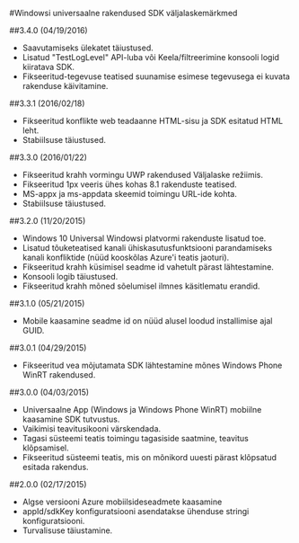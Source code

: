 <properties 
    pageTitle="Windowsi universaalne rakendused SDK väljalaskemärkmed" 
    description="Azure'i mobiilsideseadmete kaasamine - Windows universaalne rakendused SDK väljalaskemärkmed"
    services="mobile-engagement" 
    documentationCenter="mobile" 
    authors="piyushjo" 
    manager="dwrede" 
    editor="" />

<tags 
    ms.service="mobile-engagement" 
    ms.workload="mobile" 
    ms.tgt_pltfrm="mobile-windows-store" 
    ms.devlang="dotnet" 
    ms.topic="article" 
    ms.date="08/19/2016" 
    ms.author="piyushjo" />

#<a name="windows-universal-apps-sdk-release-notes"></a>Windowsi universaalne rakendused SDK väljalaskemärkmed

##<a name="340-04192016"></a>3.4.0 (04/19/2016)

-   Saavutamiseks ülekatet täiustused.
-   Lisatud "TestLogLevel" API-luba või Keela/filtreerimine konsooli logid kiiratava SDK.
-   Fikseeritud-tegevuse teatised suunamise esimese tegevusega ei kuvata rakenduse käivitamine.

##<a name="331-02182016"></a>3.3.1 (2016/02/18)

-   Fikseeritud konflikte web teadaanne HTML-sisu ja SDK esitatud HTML leht.
-   Stabiilsuse täiustused.

##<a name="330-01222016"></a>3.3.0 (2016/01/22)

-   Fikseeritud krahh vormingu UWP rakendused Väljalaske režiimis.
-   Fikseeritud 1px veeris ühes kohas 8.1 rakenduste teatised.
-   MS-appx ja ms-appdata skeemid toimingu URL-ide kohta.
-   Stabiilsuse täiustused.

##<a name="320-11202015"></a>3.2.0 (11/20/2015)

-   Windows 10 Universal Windowsi platvormi rakenduste lisatud toe.
-   Lisatud tõuketeatised kanali ühiskasutusfunktsiooni parandamiseks kanali konfliktide (nüüd kooskõlas Azure'i teatis jaoturi).
-   Fikseeritud krahh küsimisel seadme id vahetult pärast lähtestamine.
-   Konsooli logib täiustused.
-   Fikseeritud krahh mõned sõelumisel ilmnes käsitlematu erandid.

##<a name="310-05212015"></a>3.1.0 (05/21/2015)

-   Mobile kaasamine seadme id on nüüd alusel loodud installimise ajal GUID.

##<a name="301-04292015"></a>3.0.1 (04/29/2015)

-   Fikseeritud vea mõjutamata SDK lähtestamine mõnes Windows Phone WinRT rakendused.

##<a name="300-04032015"></a>3.0.0 (04/03/2015)

-   Universaalne App (Windows ja Windows Phone WinRT) mobiilne kaasamine SDK tutvustus.
-   Vaikimisi teavitusikooni värskendada.
-   Tagasi süsteemi teatis toimingu tagasiside saatmine, teavitus klõpsamisel.
-   Fikseeritud süsteemi teatis, mis on mõnikord uuesti pärast klõpsatud esitada rakendus.

##<a name="200-02172015"></a>2.0.0 (02/17/2015)

-   Algse versiooni Azure mobiilsideseadmete kaasamine
-   appId/sdkKey konfiguratsiooni asendatakse ühenduse stringi konfiguratsiooni.
-   Turvalisuse täiustamine.

 
